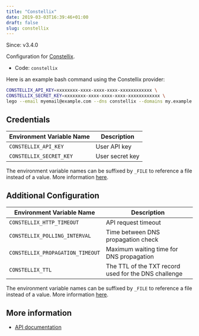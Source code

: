 ```yaml
---
title: "Constellix"
date: 2019-03-03T16:39:46+01:00
draft: false
slug: constellix
---
```


<!-- THIS DOCUMENTATION IS AUTO-GENERATED. PLEASE DO NOT EDIT. -->
<!-- providers/dns/constellix/constellix.toml -->
<!-- THIS DOCUMENTATION IS AUTO-GENERATED. PLEASE DO NOT EDIT. -->

Since: v3.4.0

Configuration for [Constellix](https://constellix.com).


<!--more-->

- Code: `constellix`

Here is an example bash command using the Constellix provider:

```bash
CONSTELLIX_API_KEY=xxxxxxxx-xxxx-xxxx-xxxx-xxxxxxxxxxxx \
CONSTELLIX_SECRET_KEY=xxxxxxxx-xxxx-xxxx-xxxx-xxxxxxxxxxxx \
lego --email myemail@example.com --dns constellix --domains my.example.org run
```




## Credentials

| Environment Variable Name | Description |
|-----------------------|-------------|
| `CONSTELLIX_API_KEY` | User API key |
| `CONSTELLIX_SECRET_KEY` | User secret key |

The environment variable names can be suffixed by `_FILE` to reference a file instead of a value.
More information [here](/lego/dns/#configuration-and-credentials).


## Additional Configuration

| Environment Variable Name | Description |
|--------------------------------|-------------|
| `CONSTELLIX_HTTP_TIMEOUT` | API request timeout |
| `CONSTELLIX_POLLING_INTERVAL` | Time between DNS propagation check |
| `CONSTELLIX_PROPAGATION_TIMEOUT` | Maximum waiting time for DNS propagation |
| `CONSTELLIX_TTL` | The TTL of the TXT record used for the DNS challenge |

The environment variable names can be suffixed by `_FILE` to reference a file instead of a value.
More information [here](/lego/dns/#configuration-and-credentials).




## More information

- [API documentation](https://api-docs.constellix.com)

<!-- THIS DOCUMENTATION IS AUTO-GENERATED. PLEASE DO NOT EDIT. -->
<!-- providers/dns/constellix/constellix.toml -->
<!-- THIS DOCUMENTATION IS AUTO-GENERATED. PLEASE DO NOT EDIT. -->
